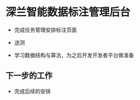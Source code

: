 <!--
 * @Author: your name
 * @Date: 2020-11-09 17:51:48
 * @LastEditTime: 2020-11-09 17:54:21
 * @LastEditors: Please set LastEditors
 * @Description: In User Settings Edit
 * @FilePath: \Front-end-Learning\simon工作汇报\20201109日报.md
-->

# 深兰智能数据标注管理后台

- 完成任务管理安排标注页面

- 送测

- 学习数据结构与算法，为之后开发开发者平台做准备

## 下一步的工作

- 完成后续的安排
